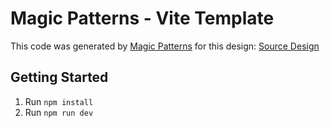 # Magic Patterns - Vite Template

This code was generated by [Magic Patterns](https://magicpatterns.com) for this design: [Source Design](https://www.magicpatterns.com/c/ioqyhhz5jyjpugz171hyc6)

## Getting Started

1. Run `npm install`
2. Run `npm run dev`
